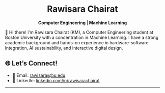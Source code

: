 <h1 align="center">Rawisara Chairat</h1>
<p align="center">
  <b>Computer Engineering | Machine Learning</b>
</p>

🌟 Hi there! I’m Rawisara Chairat (KM), a Computer Engineering student at Boston University with a concentration in Machine Learning. I have a strong academic background and hands-on experience in hardware-software integration, AI sustainability, and interactive digital design.  


## 🌐 **Let’s Connect!**  
- 📧 Email: [rawisara@bu.edu](mailto:rawisara@bu.edu)  
- 🔗 LinkedIn: [linkedin.com/in/rawisarachairat](https://linkedin.com/in/rawisarachairat)  

---
